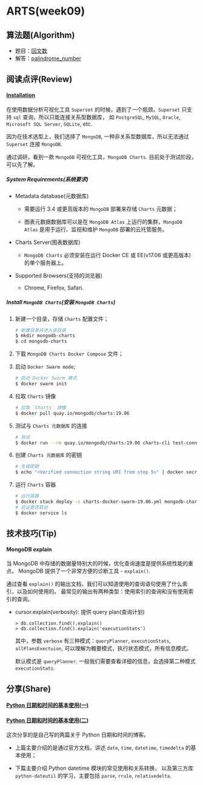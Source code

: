 # ARTS(week09)

## 算法题(Algorithm)

- 题目：[回文数](https://leetcode-cn.com/problems/palindrome-number/)
- 解答：[palindrome_number](https://github.com/SharonChiong/leetcode/blob/master/algorithms/python/palindrome_number/palindrome_number.py)


## 阅读点评(Review)

#### [Installation](https://docs.mongodb.com/charts/onprem/installation/?_ga=2.205610139.923838046.1560741006-1769519089.1559815196)

在使用数据分析可视化工具 `Superset` 的时候，遇到了一个瓶颈。`Superset` 只支持 `sql` 查询，所以只能连接关系型数据库，
如 `PostgreSQL`, `MySQL`, `Oracle`, `Microsoft SQL Server`, `SQLite`, etc.

因为在技术选型上，我们选择了 `MongoDB`, 一种非关系型数据库，所以无法通过 `Superset` 连接 `MongoDB`.

通过调研，看到一款 `MongoDB` 可视化工具，`MongoDB Charts`. 目前处于测试阶段，可以先了解。

##### System Requirements(系统要求)

- Metadata database(元数据库)

  - 需要运行 3.4 或更高版本的 `MongoDB` 部署来存储 `Charts` 元数据；

  - 图表元数据数据库可以是在 `MongoDB Atlas` 上运行的集群，`MongoDB Atlas` 是用于运行、监视和维护 `MongoDB` 部署的云托管服务。

- Charts Server(图表数据库)

  - `MongoDB Charts` 必须安装在运行 Docker CE 或 EE(v17.06 或更高版本) 的单个服务器上。

- Supported Browsers(支持的浏览器)

  - Chrome, Firefox, Safari.
  
##### Install `MongoDB Charts`(安装 `MongoDB Charts`)

1. 新建一个目录，存储 `Charts` 配置文件；

    ```bash
    # 新建目录并进入该目录
    $ mkdir mongodb-charts
    $ cd mongodb-charts 
    ```

2. 下载 `MongoDB Charts Docker Compose` 文件；

3. 启动 `Docker Swarm mode`;

    ```bash
    # 启动 Docker Swarm 模式
    $ docker swarm init
    ```
    
4. 拉取 `Charts` 镜像

    ```bash
    # 拉取 `Charts` 镜像
    $ docker pull quay.io/mongodb/charts:19.06
    ```
    
5. 测试与 `Charts 元数据库` 的连接

    ```bash
    # 测试
    $ docker run --rm quay.io/mongodb/charts:19.06 charts-cli test-connection mongodb://<username>:<password>@myhost/
    ```
    
6. 创建 `Charts 元数据库` 的密钥

    ```bash
    # 生成密钥
    $ echo "<Verified connection string URI from step 5>" | docker secret creat charts-mongodb-uri -
    ```
    
7. 运行 `Charts` 容器

    ```bash
    # 运行容器
    $ docker stack deploy -c charts-docker-swarm-19.06.yml mongodb-charts
    # 验证是否启动
    $ docker service ls
    ```
   

## 技术技巧(Tip)

#### MongoDB explain

当 MongoDB 中存储的数据量特别大的时候，优化查询速度是提供系统性能的重点。
MongoDB 提供了一个非常方便的诊断工具 - `explain()`.

通过查看 `explain()` 的输出文档，我们可以知道使用的查询语句使用了什么索引，以及如何使用的。
最常见的输出有两种类型：使用索引的查询和没有使用索引的查询。

- cursor.explain(verbosity): 提供 query plan(查询计划)

    ```shell
    > db.collection.find().explain()
    > db.collection.find().explain('executionStats')
    ```

    其中，参数 `verbose` 有三种模式：`queryPlanner`, `executionStats`, `allPlansExectuion`, 
    可以理解为概要模式，执行状态模式，所有信息模式。
    
    默认模式是 `queryPlanner`.
    一般我们需要查看详细的信息，会选择第二种模式 `executionStats`.


## 分享(Share)

#### [Python 日期和时间的基本使用(一)](https://s7.zzs7.top/python-date.html)

#### [Python 日期和时间的基本使用(二)](https://s7.zzs7.top/python-date-2.html)

这次分享的是自己写的两篇关于 Python 日期和时间的博客。

- 上篇主要介绍的是通过官方文档，讲述 `date`, `time`, `datetime`, `timedelta` 的基本使用；

- 下篇主要介绍 Python datetime 模块的常见使用和关系转换，
以及第三方库 `python-dateutil` 的学习，主要包括 `parse`, `rrule`, `relativedelta`.
